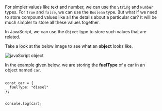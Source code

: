 For simpler values like text and number,
we can use the `String` and `Number` types.
For `true` and `false`,
we can use the `Boolean` type.
But what if we need to store compound values
like all the details about a particular car?
It will be much simpler to store
all these values together.

In JavaScript, we can use
the `Object` type to store such values
that are related.

Take a look at the below image to see
what an **object** looks like.

![javaScript object](https://ik.imagekit.io/d9mvewbju/Course/BigbinaryAcademy/jsbestpractices_lKFTCoA06.png)

In the example given below,
we are storing the **fuelType** of a car
in an object named `car`.

<codeblock language="javascript" type="lesson">
<code>
const car = {
  fuelType: "diesel"
};

console.log(car);

</code>
</codeblock>
